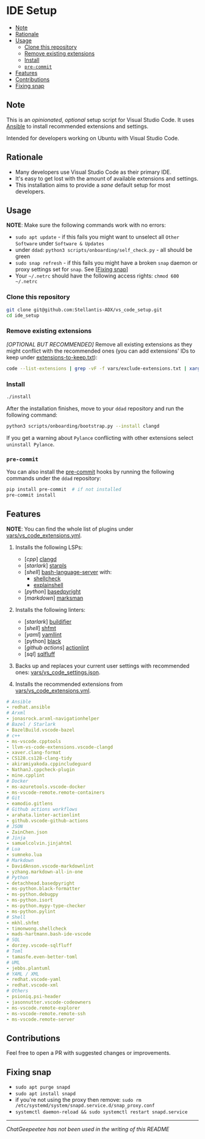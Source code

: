 # IDE Setup

<!--toc:start-->

- [Note](#note)
- [Rationale](#rationale)
- [Usage](#usage)
  - [Clone this repository](#clone-this-repository)
  - [Remove existing extensions](#remove-existing-extensions)
  - [Install](#install)
  - [`pre-commit`](#pre-commit)
- [Features](#features)
- [Contributions](#contributions)
- [Fixing snap](#fixing-snap)
<!--toc:end-->

## Note

This is an _opinionated_, _optional_ setup script for Visual Studio Code.
It uses [Ansible](https://github.com/ansible/ansible) to install recommended
extensions and settings.

Intended for developers working on Ubuntu with Visual Studio Code.

## Rationale

- Many developers use Visual Studio Code as their primary IDE.
- It's easy to get lost with the amount of available extensions and settings.
- This installation aims to provide a _sane_ default setup for most developers.

## Usage

**NOTE**: Make sure the following commands work with no errors:

- `sudo apt update` - if this fails you might want to unselect all `Other Software` under `Software & Updates`
- under `ddad`: `python3 scripts/onboarding/self_check.py` - all should be green
- `sudo snap refresh` - if this fails you might have a broken `snap` daemon or proxy settings set for `snap`. See \[[Fixing snap](#fixing-snap)\]
- Your `~/.netrc` should have the following access rights: `chmod 600 ~/.netrc`

### Clone this repository

```bash
git clone git@github.com:Stellantis-ADX/vs_code_setup.git
cd ide_setup
```

### Remove existing extensions

_\[OPTIONAL BUT RECOMMENDED\]_
Remove all existing extensions as they might conflict with the recommended ones
(you can add extensions' IDs to keep under [extensions-to-keep.txt](vars/extensions-to-keep.txt)):

```bash
code --list-extensions | grep -vF -f vars/exclude-extensions.txt | xargs -n 1 code --uninstall-extension
```

### Install

```bash
./install
```

After the installation finishes,
move to your `ddad` repository and run the following command:

```bash
python3 scripts/onboarding/bootstrap.py --install clangd
```

If you get a warning about `Pylance` conflicting with other extensions select `uninstall Pylance`.

### `pre-commit`

You can also install the [pre-commit](https://pre-commit.com/) hooks by running the following commands under the `ddad` repository:

```bash
pip install pre-commit  # if not installed
pre-commit install
```

## Features

**NOTE**: You can find the whole list of plugins under [vars/vs_code_extensions.yml](vars/vs_code_extensions.yml).

1. Installs the following LSPs:

   - \[_cpp_\] [clangd](https://github.com/clangd/clangd)
   - \[_starlark_\] [starpls](https://github.com/withered-magic/starpls)
   - \[_shell_\] [bash-language-server](https://github.com/bash-lsp/bash-language-server) with:
     - [shellcheck](https://www.shellcheck.net/)
     - [explainshell](https://explainshell.com/)
   - \[_python_\] [basedpyright](https://github.com/DetachHead/basedpyright)
   - \[_markdown_\] [marksman](https://github.com/artempyanykh/marksman/blob/main/docs/install.md)

2. Installs the following linters:

   - \[_starlark_\] [buildifier](https://github.com/bazelbuild/buildtools/blob/main/buildifier/README.md)
   - \[_shell_\] [shfmt](https://github.com/mvdan/sh#shfmt)
   - \[_yaml_\] [yamllint](https://github.com/adrienverge/yamllint)
   - \[python\] [black](https://github.com/psf/black)
   - \[_github actions_\] [actionlint](https://github.com/rhysd/actionlint)
   - \[_sql_\] [sqlfluff](https://github.com/sqlfluff/sqlfluff)

3. Backs up and replaces your current user settings with recommended ones:
   [vars/vs_code_settings.json](vars/vs_code_settings.json.j2).
4. Installs the recommended extensions from [vars/vs_code_extensions.yml](vars/vs_code_extensions.yml).

```yaml
# Ansible
- redhat.ansible
# Arxml
- jonasrock.arxml-navigationhelper
# Bazel / Starlark
- BazelBuild.vscode-bazel
# c++
- ms-vscode.cpptools
- llvm-vs-code-extensions.vscode-clangd
- xaver.clang-format
- CS128.cs128-clang-tidy
- akiramiyakoda.cppincludeguard
- NathanJ.cppcheck-plugin
- mine.cpplint
# Docker
- ms-azuretools.vscode-docker
- ms-vscode-remote.remote-containers
# Git
- eamodio.gitlens
# Github actions workflows
- arahata.linter-actionlint
- github.vscode-github-actions
# JSON
- ZainChen.json
# Jinja
- samuelcolvin.jinjahtml
# Lua
- sumneko.lua
# Markdown
- DavidAnson.vscode-markdownlint
- yzhang.markdown-all-in-one
# Python
- detachhead.basedpyright
- ms-python.black-formatter
- ms-python.debugpy
- ms-python.isort
- ms-python.mypy-type-checker
- ms-python.pylint
# Shell
- mkhl.shfmt
- timonwong.shellcheck
- mads-hartmann.bash-ide-vscode
# SQL
- dorzey.vscode-sqlfluff
# Toml
- tamasfe.even-better-toml
# UML
- jebbs.plantuml
# YAML / XML
- redhat.vscode-yaml
- redhat.vscode-xml
# Others
- psioniq.psi-header
- jasonnutter.vscode-codeowners
- ms-vscode.remote-explorer
- ms-vscode-remote.remote-ssh
- ms-vscode.remote-server
```

## Contributions

Feel free to open a PR with suggested changes or improvements.

## Fixing snap

- `sudo apt purge snapd`
- `sudo apt install snapd`
- if you're not using the proxy then remove: `sudo rm /etc/systemd/system/snapd.service.d/snap_proxy.conf`
- `systemctl daemon-reload && sudo systemctl restart snapd.service`

---

_ChatGeepeetee has not been used in the writing of this README_
